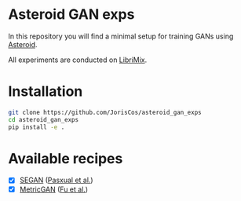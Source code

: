 # Asteroid GAN exps

In this repository you will find a minimal setup for training GANs using [Asteroid](https://github.com/mpariente/asteroid).

All experiments are conducted on [LibriMix](https://github.com/JorisCos/LibriMix).
# Installation

```bash
git clone https://github.com/JorisCos/asteroid_gan_exps
cd asteroid_gan_exps
pip install -e .
```

# Available recipes
* [x] [SEGAN](./egs/SEGAN) ([Pasxual et al.](https://arxiv.org/pdf/1703.09452.pdf))
* [x] [MetricGAN](./egs/MetricGAN) ([Fu et al.](https://arxiv.org/pdf/1905.04874.pdf)) 
